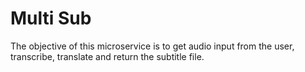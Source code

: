 # Multi Sub

The objective of this microservice is to get audio input from the user, transcribe, translate and return the subtitle file. 


